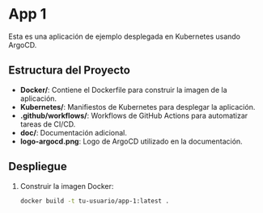 # App 1

Esta es una aplicación de ejemplo desplegada en Kubernetes usando ArgoCD.

## Estructura del Proyecto

- **Docker/**: Contiene el Dockerfile para construir la imagen de la aplicación.
- **Kubernetes/**: Manifiestos de Kubernetes para desplegar la aplicación.
- **.github/workflows/**: Workflows de GitHub Actions para automatizar tareas de CI/CD.
- **doc/**: Documentación adicional.
- **logo-argocd.png**: Logo de ArgoCD utilizado en la documentación.

## Despliegue

1. Construir la imagen Docker:
   ```bash
   docker build -t tu-usuario/app-1:latest .
